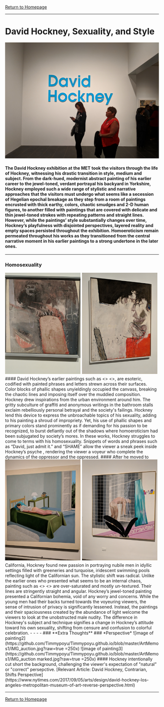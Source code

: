 [Return to Homepage](https://timmypoyu.github.io)
- - - -
# David Hockney, Sexuality, and Style
![image of painting](https://github.com/Timmypoyu/Timmypoyu.github.io/blob/master/ArtMemos1/IMG_Entry.jpg?raw=true)
#### The David Hockney exhibition at the MET took the visitors through the life of Hockney, witnessing his drastic transition in style, medium and subject. From the dark-hued, modernist abstract painting of his earlier career to the jewel-toned, verdant portrayal his backyard in Yorkshire, Hockney employed such a wide range of stylistic and narrative approaches that the visitors must undergo what seems like a secession of Hegelian epochal breakage as they step from a room of paintings encrusted with thick earthy, colors, chaotic smudges and 2-D human figures, to another filled with paintings that are covered with delicate and thin jewel-toned strokes with repeating patterns and straight lines. However, while the paintings’ style substantially changes over time, Hockney’s playfulness with disjointed perspectives, layered reality and empty spaces persisted throughout the exhibition. Homoeroticism remain permeated throughout his works as they transitioned from the central narrative moment in his earlier paintings to a strong undertone in the later ones. 
- - - - 
### **Homosexuality** 
<img src="https://github.com/Timmypoyu/Timmypoyu.github.io/blob/master/ArtMemos1/IMG_ejact.jpg?raw=true" style="float: left; width: 49%; margin-right: 1%; margin-bottom: 0.5em;">
<img src="https://github.com/Timmypoyu/Timmypoyu.github.io/blob/master/ArtMemos1/IMG_shame.jpg?raw=true" style="float: left; width: 49%; margin-right: 1%; margin-bottom: 0.5em;">
#### David Hockney’s earlier paintings such as <> <>, are esoteric, codified with painted phrases and letters strewn across their surfaces. Color blocks of phallic shapes unyieldingly occupied the canvass, breaking the chaotic lines and imposing itself over the muddied composition. Hockney drew inspirations from the urban environment around him. The gritty subculture of graffiti and anonymous writings in the bathroom stalls exclaim rebelliously personal betrayal and the society's failings. Hockney lend this device to express the unbroachable topics of his sexuality, adding to his painting a shroud of impropriety. Yet, his use of phallic shapes and primary colors stand prominently as if demanding for his passion to be recognized, to burst defiantly out of the shadows where homoeroticism had been subjugated by society’s mores. In these works, Hockney struggles to come to terms with his homosexuality. Snippets of words and phrases such as “David, just admit it.” and “SHAME” allow the viewer a sneak peek inside Hockney’s psyche , rendering the viewer a voyeur who complete the dynamics of the oppressor and the oppressed. 
<img src="https://github.com/Timmypoyu/Timmypoyu.github.io/blob/master/ArtMemos1/IMG_nubile%20boy.jpg?raw=true" style="float: left; width: 49%; margin-right: 1%; margin-bottom: 0.5em;">
<img src="https://github.com/Timmypoyu/Timmypoyu.github.io/blob/master/ArtMemos1/IMG_voyeur.jpg?raw=true" style="float: left; width: 49%; margin-right: 1%; margin-bottom: 0.5em;">
#### After he moved to California, Hockney found new passion in portraying nubile men in idyllic settings filled with greeneries and turquoise, iridescent swimming pools reflecting light of the Californian sun. The stylistic shift was radical. Unlike the earlier ones who presented what seems to be an internal chaos, painting such as <> <> are over-saturated and mostly un-textured. Their lines are stringently straight and angular. Hockney’s jewel-toned painting presented a Californian bohemia, void of any worry and concerns. While the young men had their backs turned towards the voyeuring viewers, the sense of intrusion of privacy is significantly lessened. Instead, the paintings and their spaciousness created by the abundance of light welcome the viewers to look at the unobstructed male nudity. The difference in Hockney's subject and technique signifies a change in Hockney’s attitude toward his own sexuality, shifting from censure and confusion to colorful celebration. 
- - - -
### **Extra Thoughts** 
### *Perspective* 
![image of painting2](https://github.com/Timmypoyu/Timmypoyu.github.io/blob/master/ArtMemos1/IMG_auction.jpg?raw=true =250x)
![image of painting3](https://github.com/Timmypoyu/Timmypoyu.github.io/blob/master/ArtMemos1/IMG_auction marked.jpg?raw=true =250x)
#### Hockney intentionally cut short the background, challenging the viewer's expectation of "natural" or "correct" persepctive.
[Relevant Article: David Hockney, Contrarian, Shifts Perspective](https://www.nytimes.com/2017/09/05/arts/design/david-hockney-los-angeles-metropolitan-museum-of-art-reverse-perspective.html)

- - - -
[Return to Homepage](https://timmypoyu.github.io)
